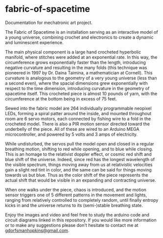 # fabric-of-spacetime
Documentation for mechatronic art project.

The Fabric of Spacetime is an installation serving as an interactive model of a young universe, combining crochet and electronics to create a dynamic and luminescent experience.

The main physical component is a large hand crocheted hyperbolic manifold, where stitches were added at an exponential rate.  In this way, the circumference grows exponentially faster than the length, introducing negative curvature and resulting in the many folds (this technique was pioneered in 1997 by Dr. Daina Taimina, a mathematician at Cornell).  This curvature is analogous to the geometry of a very young universe (less than a second even), where the spacial dimensions grew exponentially with respect to the time dimension, introducing curvature in the geometry of spacetime itself.  This crocheted piece is almost 10 pounds of yarn, with the circumference at the bottom being in excess of 75 feet.

Sewed into the fabric model are 264 individually programmable neopixel LEDs, forming a spiral patter around the inside, and mounted throughout room are 6 servo motors, each connected by fishing wire to a fold in the crocheted model.  There is also a PIR motion sensor directed toward the underbelly of the piece.  All of these are wired to an Arduino MEGA microcontroller, and powered by 5 volts and 3 amps of electricity.

While undisturbed, the servos pull the model open and closed in a regular breathing motion, shifting to red while opening, and to blue while closing.  This is an homage to the relativist doppler effect, or cosmic red shift and blue shift of the universe.  Indeed, since red has the longest wavelength of the visible spectrum, things moving away from us at relativistic velocities gain a slight red tint in color, and the same can be said for things moving towards us but blue.  Thus as the color shift of the piece represents the actual shift that would be visible in an expanding and contracting universe.

When one walks under the piece, chaos is introduced, and the motion sensor triggers one of 5 different patterns in the movement and lights, ranging from relatively controlled to completely random, until finally entropy kicks in and the universe returns to its (semi-)stable breathing state.

Enjoy the images and video and feel free to study the arduino code and circuit diagrams linked in this repository.  If you would like more information or to make any suggestions please don't hesitate to contact me at gdorfsmanhopkins@gmail.com.
